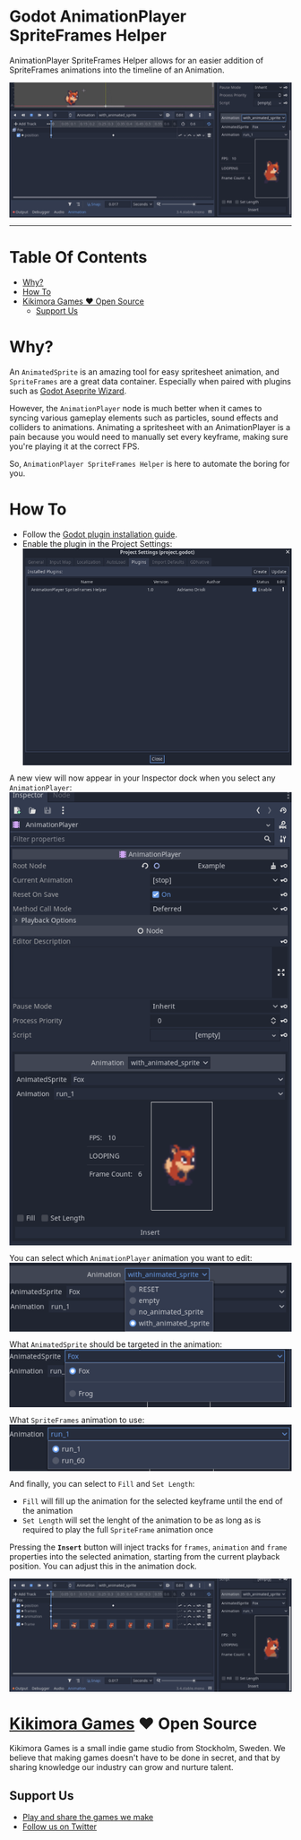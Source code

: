 # Godot AnimationPlayer SpriteFrames Helper <!-- omit in toc -->
AnimationPlayer SpriteFrames Helper allows for an easier addition of SpriteFrames animations into the timeline of an Animation.

<img align="center" src="./screenshots/ash_demo.gif" />

-------

# Table Of Contents  <!-- omit in toc -->
- [Why?](#why)
- [How To](#how-to)
- [Kikimora Games ❤ Open Source](#kikimora-games--open-source)
  - [Support Us](#support-us)
  
# Why?
An `AnimatedSprite` is an amazing tool for easy spritesheet animation, and `SpriteFrames` are a great data container. Especially when paired with plugins such as [Godot Aseprite Wizard](https://github.com/viniciusgerevini/godot-aseprite-wizard).

However, the `AnimationPlayer` node is much better when it cames to syncing various gameplay elements such as particles, sound effects and colliders to animations. Animating a spritesheet with an AnimationPlayer is a pain because you would need to manually set every keyframe, making sure you're playing it at the correct FPS.

So, `AnimationPlayer SpriteFrames Helper` is here to automate the boring for you.

# How To
* Follow the [ Godot plugin installation guide]( https://docs.godotengine.org/en/stable/tutorials/plugins/editor/installing_plugins.html).
* Enable the plugin in the Project Settings:
    <img align="center" src="./screenshots/plugin.png" />

A new view will now appear in your Inspector dock when you select any `AnimationPlayer`:
<img align="center" src="./screenshots/inspector_dock.png" />

You can select which `AnimationPlayer` animation you want to edit:
<img align="center" src="./screenshots/animation_player_animation.png" />

What `AnimatedSprite` should be targeted in the animation:
<img align="center" src="./screenshots/animatedsprite_dropdown.png" />

What `SpriteFrames` animation to use:
<img align="center" src="./screenshots/spriteframes_dropdown.png" />

And finally, you can select to `Fill` and `Set Length`:
- `Fill` will fill up the animation for the selected keyframe until the end of the animation
- `Set Length` will set the lenght of the animation to be as long as is required to play the full `SpriteFrame` animation once

Pressing the **`Insert`** button will inject tracks for `frames`, `animation` and `frame` properties into the selected animation, starting from the current playback position. You can adjust this in the animation dock. 

<img align="center" src="./screenshots/timeline_insert.gif" />

# [Kikimora Games](https://www.kikimora.games/) ❤ Open Source
Kikimora Games is a small indie game studio from Stockholm, Sweden. We believe that making games doesn't have to be done in secret, and that by sharing knowledge our industry can grow and nurture talent.

## Support Us
- [Play and share the games we make](https://kikimora.itch.io/)
- [Follow us on Twitter](https://twitter.com/KikimoraGames)

